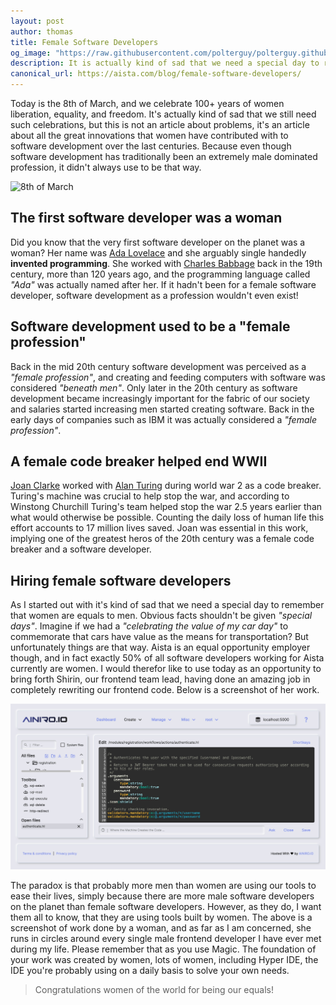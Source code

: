 ```yaml
---
layout: post
author: thomas
title: Female Software Developers
og_image: "https://raw.githubusercontent.com/polterguy/polterguy.github.io/master/images/blogs/march-8.jpg"
description: It is actually kind of sad that we need a special day to remember that women are equals to men. I would therefor like to write an article about women in software.
canonical_url: https://aista.com/blog/female-software-developers/
---
```


Today is the 8th of March, and we celebrate 100+ years of women liberation, equality, and freedom. It's actually kind of sad that we still need such celebrations, but this is not an article about problems, it's an article about all the great innovations that women have contributed with to software development over the last centuries. Because even though software development has traditionally been an extremely male dominated profession, it didn't always use to be that way.

![8th of March](https://raw.githubusercontent.com/polterguy/polterguy.github.io/master/images/blogs/march-8.jpg)

## The first software developer was a woman

Did you know that the very first software developer on the planet was a woman? Her name was [Ada Lovelace](https://en.wikipedia.org/wiki/Ada_Lovelace) and she arguably single handedly **invented programming**. She worked with [Charles Babbage](https://en.wikipedia.org/wiki/Charles_Babbage) back in the 19th century, more than 120 years ago, and the programming language called _"Ada"_ was actually named after her. If it hadn't been for a female software developer, software development as a profession wouldn't even exist!

## Software development used to be a "female profession"

Back in the mid 20th century software development was perceived as a _"female profession"_, and creating and feeding computers with software was considered _"beneath men"_. Only later in the 20th century as software development became increasingly important for the fabric of our society and salaries started increasing men started creating software. Back in the early days of companies such as IBM it was actually considered a _"female profession"_.

## A female code breaker helped end WWII

[Joan Clarke](https://en.wikipedia.org/wiki/Joan_Clarke) worked with [Alan Turing](https://en.wikipedia.org/wiki/Alan_Turing) during world war 2 as a code breaker. Turing's machine was crucial to help stop the war, and according to Winstong Churchill Turing's team helped stop the war 2.5 years earlier than what would otherwise be possible. Counting the daily loss of human life this effort accounts to 17 million lives saved. Joan was essential in this work, implying one of the greatest heros of the 20th century was a female code breaker and a software developer.

## Hiring female software developers

As I started out with it's kind of sad that we need a special day to remember that women are equals to men. Obvious facts shouldn't be given _"special days"_. Imagine if we had a _"celebrating the value of my car day"_ to commemorate that cars have value as the means for transportation? But unfortunately things are that way. Aista is an equal opportunity employer though, and in fact exactly 50% of all software developers working for Aista currently are women. I would therefor like to use today as an opportunity to bring forth Shirin, our frontend team lead, having done an amazing job in completely rewriting our frontend code. Below is a screenshot of her work.

![Hyper IDE](https://raw.githubusercontent.com/polterguy/polterguy.github.io/master/images/og-hyper-ide-2.jpg)

The paradox is that probably more men than women are using our tools to ease their lives, simply because there are more male software developers on the planet than female software developers. However, as they do, I want them all to know, that they are using tools built by women. The above is a screenshot of work done by a woman, and as far as I am concerned, she runs in circles around every single male frontend developer I have ever met during my life. Please remember that as you use Magic. The foundation of your work was created by women, lots of women, including Hyper IDE, the IDE you're probably using on a daily basis to solve your own needs.

> Congratulations women of the world for being our equals!

